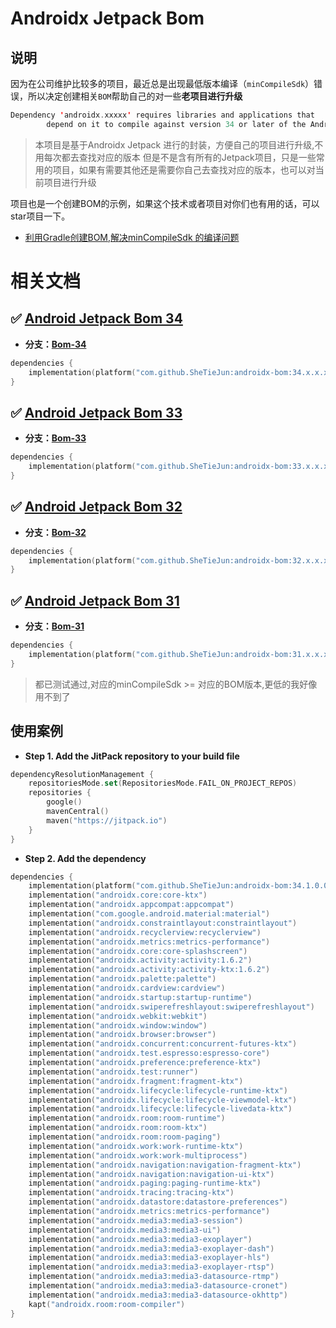 # Androidx Jetpack Bom

## 说明

因为在公司维护比较多的项目，最近总是出现最低版本编译（`minCompileSdk`）错误，所以决定创建相关`BOM`帮助自己的对一些**老项目进行升级**
```kotlin
Dependency 'androidx.xxxxx' requires libraries and applications that
        depend on it to compile against version 34 or later of the Android APIs.
```

> 本项目是基于Androidx Jetpack 进行的封装，方便自己的项目进行升级,不用每次都去查找对应的版本
> 但是不是含有所有的Jetpack项目，只是一些常用的项目，如果有需要其他还是需要你自己去查找对应的版本，也可以对当前项目进行升级

项目也是一个创建BOM的示例，如果这个技术或者项目对你们也有用的话，可以star项目一下。

- [利用Gradle创建BOM,解决minCompileSdk 的编译问题](https://github.com/SheTieJun/androidx-bom/wiki/%E5%88%A9%E7%94%A8Gradle%E5%88%9B%E5%BB%BABOM,%E8%A7%A3%E5%86%B3minCompileSdk-%E7%9A%84%E7%BC%96%E8%AF%91%E9%97%AE%E9%A2%98)

#  相关文档
## :white_check_mark: [Android Jetpack Bom 34](doc/Android-Jetpack-Bom-34.MD)

- **分支：[Bom-34](https://github.com/SheTieJun/androidx-bom/tree/feature/bom-34)**

```kotlin
dependencies {
    implementation(platform("com.github.SheTieJun:androidx-bom:34.x.x.x"))
}
```
## :white_check_mark: [Android Jetpack Bom 33](doc/Android-Jetpack-Bom-33.MD)

- **分支：[Bom-33](https://github.com/SheTieJun/androidx-bom/tree/feature/bom-33)**

```kotlin
dependencies {
    implementation(platform("com.github.SheTieJun:androidx-bom:33.x.x.x"))
}
```
## :white_check_mark: [Android Jetpack Bom 32](doc/Android-Jetpack-Bom-32.MD)

- **分支：[Bom-32](https://github.com/SheTieJun/androidx-bom/tree/feature/bom-32)**
```kotlin
dependencies {
    implementation(platform("com.github.SheTieJun:androidx-bom:32.x.x.x"))
}
```

## :white_check_mark: [Android Jetpack Bom 31](doc/Android-Jetpack-Bom-31.MD) 

- **分支：[Bom-31](https://github.com/SheTieJun/androidx-bom/tree/feature/bom-31)**

```kotlin
dependencies {
    implementation(platform("com.github.SheTieJun:androidx-bom:31.x.x.x"))
}
```

> 都已测试通过,对应的minCompileSdk >= 对应的BOM版本,更低的我好像用不到了

## 使用案例
- **Step 1. Add the JitPack repository to your build file**
```kotlin
dependencyResolutionManagement {
    repositoriesMode.set(RepositoriesMode.FAIL_ON_PROJECT_REPOS)
    repositories {
        google()
        mavenCentral()
        maven("https://jitpack.io") 
    }
}
```
- **Step 2. Add the dependency**
```kotlin
dependencies {
    implementation(platform("com.github.SheTieJun:androidx-bom:34.1.0.0"))
    implementation("androidx.core:core-ktx")
    implementation("androidx.appcompat:appcompat")
    implementation("com.google.android.material:material")
    implementation("androidx.constraintlayout:constraintlayout")
    implementation("androidx.recyclerview:recyclerview")
    implementation("androidx.metrics:metrics-performance")
    implementation("androidx.core:core-splashscreen")
    implementation("androidx.activity:activity:1.6.2")
    implementation("androidx.activity:activity-ktx:1.6.2")
    implementation("androidx.palette:palette")
    implementation("androidx.cardview:cardview")
    implementation("androidx.startup:startup-runtime")
    implementation("androidx.swiperefreshlayout:swiperefreshlayout")
    implementation("androidx.webkit:webkit")
    implementation("androidx.window:window")
    implementation("androidx.browser:browser")
    implementation("androidx.concurrent:concurrent-futures-ktx")
    implementation("androidx.test.espresso:espresso-core")
    implementation("androidx.preference:preference-ktx")
    implementation("androidx.test:runner")
    implementation("androidx.fragment:fragment-ktx")
    implementation("androidx.lifecycle:lifecycle-runtime-ktx")
    implementation("androidx.lifecycle:lifecycle-viewmodel-ktx")
    implementation("androidx.lifecycle:lifecycle-livedata-ktx")
    implementation("androidx.room:room-runtime")
    implementation("androidx.room:room-ktx")
    implementation("androidx.room:room-paging")
    implementation("androidx.work:work-runtime-ktx")
    implementation("androidx.work:work-multiprocess")
    implementation("androidx.navigation:navigation-fragment-ktx")
    implementation("androidx.navigation:navigation-ui-ktx")
    implementation("androidx.paging:paging-runtime-ktx")
    implementation("androidx.tracing:tracing-ktx")
    implementation("androidx.datastore:datastore-preferences")
    implementation("androidx.metrics:metrics-performance")
    implementation("androidx.media3:media3-session")
    implementation("androidx.media3:media3-ui")
    implementation("androidx.media3:media3-exoplayer")
    implementation("androidx.media3:media3-exoplayer-dash")
    implementation("androidx.media3:media3-exoplayer-hls")
    implementation("androidx.media3:media3-exoplayer-rtsp")
    implementation("androidx.media3:media3-datasource-rtmp")
    implementation("androidx.media3:media3-datasource-cronet")
    implementation("androidx.media3:media3-datasource-okhttp")
    kapt("androidx.room:room-compiler")
}
```